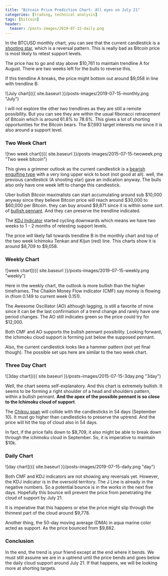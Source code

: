 ```yaml
---
title: "Bitcoin Price Prediction Chart: All eyes on July 21"
categories: [trading, technical analysis]
tags: [bitcoin]
header:
  teaser: /posts-images/2019-07-15-daily.png
---
```


In the BTCUSD monthly chart, you can see that the current candlestick is a [shooting star](https://en.wikipedia.org/wiki/Shooting_star_(candlestick_pattern)), which is a reversal pattern. This is really bad as Bitcoin price is most likely to retest support levels.

The price has to go and stay above $10,761 to maintain trendline A for August. There are two weeks left for the bulls to reverse this.

If this trendline A breaks, the price might bottom out around $9,058 in line with trendline B. 

![July chart]({{ site.baseurl }}/posts-images/2019-07-15-monthly.png "July")

I will not explore the other two trendlines as they are still a remote possibility. But you can see they are within the usual fibonacci retracement of Bitcoin which is around 61.8% to 78.6%. This gives a lot of shorting opportunities for the Bitcoin bears. The $7,693 target interests me since it is also around a support level.

### Two Week Chart

![two week chart]({{ site.baseurl }}/posts-images/2015-07-15-twoweek.png "Two week bitcoin")

This gives a grimmer outlook as the current candlestick is a [bearish engulfing type](https://www.investopedia.com/terms/b/bearishengulfingp.asp) with a very long upper wick to boot (not good at all). well, the previous candlestick (A shooting star) gave an indication anyway. The bulls also only have one week left to change this candlestick.

Uber bullish Bitcoin maximalists can start accumulating around sub $10,000 anyway since they believe Bitcoin price will reach around $30,000 to $60,000 per Bitcoin. they can buy around $9,871 since it is within some sort of [bullish pennant](https://traderhq.com/trading-strategies/bullish-pennant-how-to-identify-and-use-it/). And they can preserve the trendline indicated.

The [KDJ Indicator](https://www.tradinginsidertips.com/kdj-indicator) started cycling downwards which means we have two weeks to 1 - 2 months of retesting support levels.

The price will likely fall towards trendline B in the monthly chart and top of the two week Ichimoku Tenkan and Kijun (red) line. This charts show it is around $8,709 to $9,058.

### Weekly Chart

![week chart]({{ site.baseurl }}/posts-images/2019-07-15-weekly.png "weekly")

Here in the weekly chart, the outlook is more bullish than the higher timeframes. The Chaikin Money Flow indicator (CMF) say money is flowing in (from 0.149 to current week 0.151).

The Awesome Oscillator (AO) although lagging, is still a favorite of mine since it can be the last confirmation of a trend change and rarely have one period changes. The AO still indicates green so the price could try for $12,000.

Both CMF and AO supports the bullish pennant possibility. Looking forward, the ichimoku cloud support is forming just below the supposed pennant.

Also, the current candlestick looks like a hammer pattern (not yet final though). The possible set ups here are similar to the two week chart.

### Three Day Chart

![3day chart]({{ site.baseurl }}/posts-images/2015-07-15-3day.png "3day")

Well, the chart seems self-explanatory. And this chart is extremely bullish. It seems to be forming a right shoulder of a head and shoulders pattern, within a bullish pennant. **And the apex of the possible pennant is so close to the Ichimoku cloud of support**.

The [Chikou span](https://www.investopedia.com/terms/c/chikouspan.asp) will collide with the candlesticks in 54 days (September 10). It must go higher than candlesticks to preserve the uptrend. And the price will hit the top of cloud also in 54 days.

In fact, if the price falls down to $8,709, it also might be able to break down through the ichimoku cloud in September. So, it is imperative to maintain $10k.

### Daily Chart

![day chart]({{ site.baseurl }}/posts-images/2019-07-15-daily.png "day")

Both CMF and KDJ indicators are not showing any reversals yet. However, the KDJ indicator is in the oversold territory. The J Line is already in the negative numbers. So a potential bounce is in the works in the next five days. Hopefully this bounce will prevent the price from penetrating the cloud of support by July 21.

It is imperative that this happens or else the price might slip through the thinnest part of the cloud around $9,778.

Another thing, the 50-day moving average (DMA) in aqua marine color acted as support. As the price bounced from $9,882.

### Conclusion

In the end, the trend is your friend except at the end where it bends. We must still assume we are in a uptrend until the price bends and goes below the daily cloud support around July 21. If that happens, we will be looking more at shorting targets.